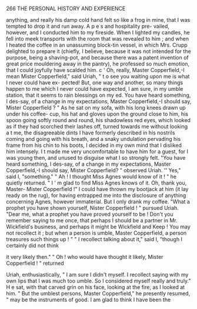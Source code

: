 266           THE PERSONAL HISTORY AND EXPERIENCE

anything, and really his damp cold hand felt so like a frog in mine, that
I was tempted to drop it and run away. A p e s and hospitality pre-
vailed, however, and I conducted him to my fireside. When I lighted
my candles, he fell into meek transports with the room that was revealed
to him ; and when I heated the coffee in an unassuming block-tin vessel,
in which Mrs. Crupp delighted to prepare it (chiefly, I believe, because
it was not intended for the purpose, being a shaving-pot, and because
there was a patent invention of great price mouldering away in the
pantry), he professed so much emotion, that I could joyfully have scalded
him.
    c ' Oh, really, Master Copperfield,-I     mean Mister Copperfield," said
Uriah, " t o see you waiting upon me is what I never could have ex-
pected! But, one way and another, so many things happen to me which
I never could have expected, I am sure, in my umble station, that it
seems to rain blessings on my ed. You have heard something, I des-say,
of a change in my expectations, Master Copperfield,-I should say, Mister
Copperfield ? "
    As he sat on my sofa, with his long knees drawn up under his coffee-
cup, his hat and gloves upon the ground close to him, his spoon going
softly round and round, his shadowless red eyes, which looked as if they
had scorched their lashes off, turned towards me without looking a t me,
the disagreeable dints I have formerly described in his nostrils coming
and going with his breath, and a snaky undulation pervading his frame
from his chin to his boots, I decided in my own mind that I disliked him
intensely. I t made me very uncomfortable to have him for a guest, for I
was young then, and unused to disguise what I so strongly felt.
     "You have heard something, I des-say, of a change in my expectations,
Master Copperfield,-I should say, Mister Copperfield? " observed Uriah.
    '' Yes," said I, "something."
    " Ah ! I thought Miss Agnes would know of it ! " he quietly returned.
" I ' m glad to find Miss Agnes knows of it. Oh, thank you, Master-
Mister Copperfield !"
    I could have thrown my bootjack at him (it lay ready on the rug), for
having entrapped me into the disclosure of anything concerning Agnes,
however immaterial. But I only drank my coffee.
    "What a prophet you have shown yourself, Nister Copperfield ! "
pursued Uriah. "Dear me, what a prophet you have proved yourself to
be ! Don't you remember saying to me once, that perhaps I should be
a partner in Mr. Wickfield's business, and perhaps it might be Wickfield
and Keep ! You may not recollect it ; but when a person is umble,
Master Copperfield, a person treasures such things up ! "
    " I recollect talking about it," said I, "though I certainly did not think

it very likely then."
    " Oh ! who would have thought it likely, Mister Copperfield ! " returned

Uriah, enthusiastically, " I am sure I didn't myself. I recollect saying
with my own lips that I was much too umble. So I considered myself
really and truly."
    H e sat, with that carved grin on his face, looking at the fire, as I looked
at him.
    " But the umblest persons, Master Copperfield," he presently resumed,
" may be the instruments of good.          I am glad to think I have been the
